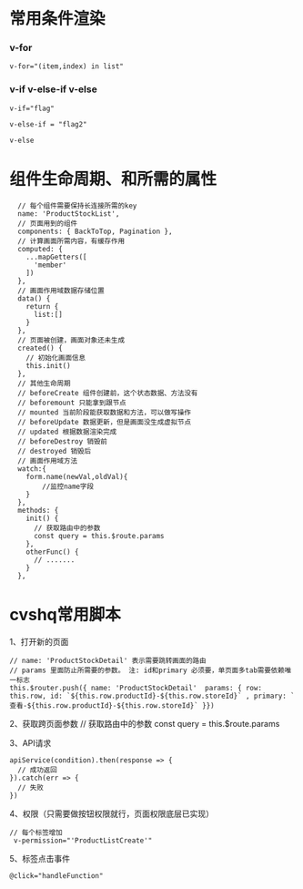# 常用条件渲染

### v-for

```
v-for="(item,index) in list"
```

### v-if v-else-if v-else

```
v-if="flag"

v-else-if = "flag2"

v-else
```


# 组件生命周期、和所需的属性
```
  // 每个组件需要保持长连接所需的key
  name: 'ProductStockList', 
  // 页面用到的组件
  components: { BackToTop, Pagination },
  // 计算画面所需内容，有缓存作用
  computed: {
    ...mapGetters([
      'member'
    ])
  },
  // 画面作用域数据存储位置
  data() {
    return {
      list:[]
    }
  },
  // 页面被创建，画面对象还未生成
  created() {
    // 初始化画面信息
    this.init()
  },
  // 其他生命周期 
  // beforeCreate 组件创建前，这个状态数据、方法没有
  // beforemount 只能拿到跟节点
  // mounted 当前阶段能获取数据和方法，可以做写操作
  // beforeUpdate 数据更新，但是画面没生成虚拟节点
  // updated 根据数据渲染完成
  // beforeDestroy 销毁前
  // destroyed 销毁后
  // 画面作用域方法
  watch:{
    form.name(newVal,oldVal){
        //监控name字段
    }
  },
  methods: {
    init() {
      // 获取路由中的参数
      const query = this.$route.params
    },
    otherFunc() {
      // .......
    }
  },
  ```
# cvshq常用脚本

1、打开新的页面
```
// name: 'ProductStockDetail' 表示需要跳转画面的路由
// params 里面防止所需要的参数。 注: id和primary 必须要，单页面多tab需要依赖唯一标志
this.$router.push({ name: 'ProductStockDetail'  params: { row: this.row, id: `${this.row.productId}-${this.row.storeId}` , primary: `查看-${this.row.productId}-${this.row.storeId}` }})
```
2、获取跨页面参数
// 获取路由中的参数
const query = this.$route.params

3、API请求
```
apiService(condition).then(response => {
  // 成功返回
}).catch(err => {
  // 失败
})
```

4、权限（只需要做按钮权限就行，页面权限底层已实现）
```
// 每个标签增加
 v-permission="'ProductListCreate'"
```

5、标签点击事件

```
@click="handleFunction"
```























